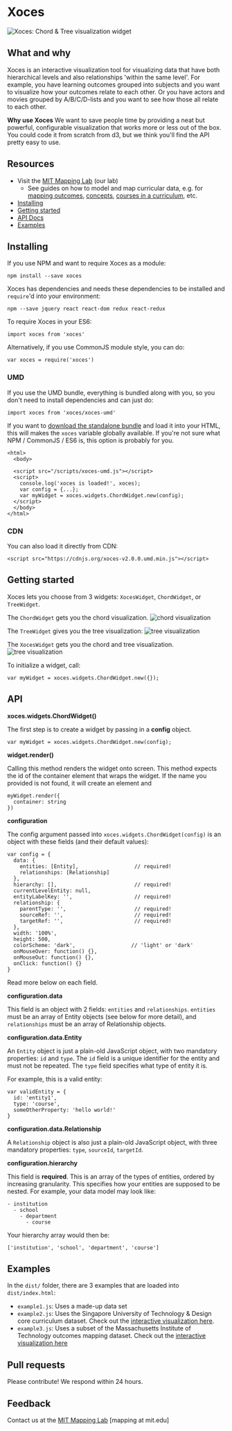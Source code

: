 
# Xoces
![Xoces: Chord & Tree visualization widget](https://github.com/wombats-writing-code/xoces/img/xoces-chord-tree.png)


## What and why
Xoces is an interactive visualization tool for visualizing data that have both hierarchical levels and also relationships 'within the same level'. For example, you have learning outcomes grouped into subjects and you want to visualize how your outcomes relate to each other. Or you have actors and movies grouped by A/B/C/D-lists and you want to see how those all relate to each other.

**Why use Xoces**
We want to save people time by providing a neat but powerful, configurable visualization that works more or less out of the box. You could code it from scratch from d3, but we think you'll find the API pretty easy to use.


## Resources
- Visit the [MIT Mapping Lab](http://mapping.mit.edu) (our lab)
    - See guides on how to model and map curricular data, e.g. for [mapping outcomes](http://mapping.mit.edu/outcomes-mapping), [concepts](http://mapping.mit.edu/concepts-mapping), [courses in a curriculum](http://mapping.mit.edu/curriculum-mapping), etc.
- [Installing](#installing)
- [Getting started](#getting-started)
- [API Docs](#api)
- [Examples](#examples)

## Installing
If you use NPM and want to require Xoces as a module:

```
npm install --save xoces
```

Xoces has dependencies and needs these dependencies to be installed and `require`'d into your environment:
```
npm --save jquery react react-dom redux react-redux
```

To require Xoces in your ES6:
```
import xoces from 'xoces'
```

Alternatively, if you use CommonJS module style, you can do:
```
var xoces = require('xoces')
```

### UMD

If you use the UMD bundle, everything is bundled along with you, so you don't need to install dependencies and can just do:
```
import xoces from 'xoces/xoces-umd'
```

If you want to [download the standalone bundle](http://github.com/wombats-writing-code/xoces/dist/xoces-umd.js) and load it into your HTML, this will makes the `xoces` variable globally available. If you're not sure what NPM / CommonJS / ES6 is, this option is probably for you.

```
<html>
  <body>

  <script src="/scripts/xoces-umd.js"></script>
  <script>
    console.log('xoces is loaded!', xoces);
    var config = {...};
    var myWidget = xoces.widgets.ChordWidget.new(config);
  </script>
  </body>
</html>

```

### CDN

You can also load it directly from CDN:
```
<script src="https://cdnjs.org/xoces-v2.0.0.umd.min.js"></script>
```

## Getting started

Xoces lets you choose from 3 widgets: `XocesWidget`, `ChordWidget`, or `TreeWidget`.

The `ChordWidget` gets you the chord visualization.
![chord visualization](https://github.com/wombats-writing-code/xoces/img/xoces-chord-widget.png)


The `TreeWidget` gives you the tree visualization:
![tree visualization](https://github.com/wombats-writing-code/xoces/img/xoces-tree-widget.png)

The `XocesWidget` gets you the chord and tree visualization.
![tree visualization](https://github.com/wombats-writing-code/xoces/img/xoces-widget.png)

To initialize a widget, call:
```
var myWidget = xoces.widgets.ChordWidget.new({});
```




## API

**xoces.widgets.ChordWidget()**

The first step is to create a widget by passing in a **config** object.
```
var myWidget = xoces.widgets.ChordWidget.new(config);
```

**widget.render()**

Calling this method renders the widget onto screen. This method expects the id of the container element that wraps the widget. If the name you provided is not found, it will create an element and

```
myWidget.render({
  container: string
})
```

**configuration**

The config argument passed into `xoces.widgets.ChordWidget(config)` is an object with these fields (and their default values):

```
var config = {
  data: {
    entities: [Entity],                  // required!
    relationships: [Relationship]         
  },
  hierarchy: [],                         // required!
  currentLevelEntity: null,
  entityLabelKey: '',                    // required!
  relationship: {
    parentType: '',                      // required!
    sourceRef: '',                       // required!
    targetRef: '',                       // required!
  },
  width: '100%',
  height: 500,
  colorScheme: 'dark',                  // 'light' or 'dark'
  onMouseOver: function() {},
  onMouseOut: function() {},
  onClick: function() {}
}
```

Read more below on each field.

**configuration.data**

This field is an object with 2 fields: `entities` and `relationships`. `entities` must be an array of Entity objects (see below for more detail), and `relationships` must be an array of Relationship objects.

**configuration.data.Entity**

An `Entity` object is just a plain-old JavaScript object, with two mandatory properties: `id` and `type`. The `id` field is a unique identifier for the entity and must not be repeated. The `type` field specifies what type of entity it is.

For example, this is a valid entity:

```
var validEntity = {
  id: 'entity1',
  type: 'course',
  someOtherProperty: 'hello world!'
}
```
**configuration.data.Relationship**

A `Relationship` object is also just a plain-old JavaScript object, with three mandatory properties: `type`, `sourceId`, `targetId`.


**configuration.hierarchy**

This field is **required**. This is an array of the types of entities, ordered by increasing granularity. This specifies how your entities are supposed to be nested. For example, your data model may look like:
```
- institution
  - school
    - department
      - course
```
Your hierarchy array would then be:
```
['institution', 'school', 'department', 'course']
```

## Examples

In the `dist/` folder, there are 3 examples that are loaded into `dist/index.html`:
* `example1.js`: Uses a made-up data set
* `example2.js`: Uses the Singapore University of Technology & Design core curriculum dataset. Check out the [interactive visualization here](http://localhost:5000/projects/xoces-examples#sutdoces).
* `example3.js`: Uses a subset of the Massachusetts Institute of Technology outcomes mapping dataset. Check out the [interactive visualization here](http://localhost:5000/projects/xoces-examples#mitoces)

## Pull requests
Please contribute! We respond within 24 hours.

## Feedback

Contact us at the [MIT Mapping Lab](http://mapping.mit.edu) [mapping at mit.edu]
